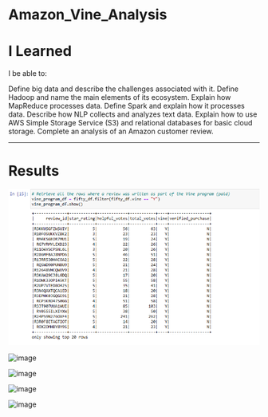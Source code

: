 # Amazon_Vine_Analysis

# I Learned

I be able to:

Define big data and describe the challenges associated with it.
Define Hadoop and name the main elements of its ecosystem.
Explain how MapReduce processes data.
Define Spark and explain how it processes data.
Describe how NLP collects and analyzes text data.
Explain how to use AWS Simple Storage Service (S3) and relational databases for basic cloud storage.
Complete an analysis of an Amazon customer review.

_________________________________________________________________________________________________________________________________________________________________________

# Results

![image](https://github.com/RodrigoCR25/Amazon_Vine_Analysis/blob/main/Total_Rev_Vine.png)

![image]()

![image]()

![image]()

![image]()
